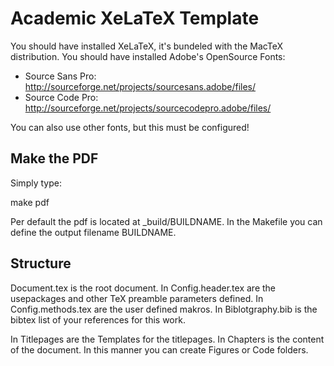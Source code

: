 Academic XeLaTeX Template
=========================

You should have installed XeLaTeX, it's bundeled with the MacTeX distribution.
You should have installed Adobe's OpenSource Fonts:

  * Source Sans Pro: http://sourceforge.net/projects/sourcesans.adobe/files/
  * Source Code Pro: http://sourceforge.net/projects/sourcecodepro.adobe/files/

You can also use other fonts, but this must be configured!

Make the PDF
------------

Simply type:

  make pdf

Per default the pdf is located at _build/BUILDNAME.
In the Makefile you can define the output filename BUILDNAME.

Structure
---------

Document.tex is the root document.
In Config.header.tex are the usepackages and other TeX preamble parameters defined.
In Config.methods.tex are the user defined makros.
In Biblotgraphy.bib is the bibtex list of your references for this work.

In Titlepages are the Templates for the titlepages.
In Chapters is the content of the document.
In this manner you can create Figures or Code folders.
